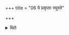 +++
title = "06 ये प्रसृप्ताः स्युस्ते"

+++

<details><summary>थिते</summary>

ये प्रसृप्ताः स्युस्ते सर्वेऽग्निष्टोममुपगायेयुः ६
</details>
